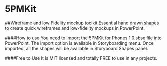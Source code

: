 # 5PMKit
##Wireframe and low Fidelity mockup toolkit
Essential hand drawn shapes to create quick wireframes and low-fidelity mockups in PowerPoint.

####How to use
You need to import the 5PMKit for Phones 1.0.sbsx file into PowerPoint. The import option is available in Storyboarding menu. Once imported, all the shapes will be available in Storyboard Shapes panel.

####Free to Use
It is MIT licensed and totally FREE to use in any projects.
